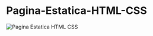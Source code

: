 # Pagina-Estatica-HTML-CSS

![Pagina Estatica HTML CSS](https://github.com/LuisMartinez14/Pagina-Estatica-HTML-CSS/assets/143353447/98ede0f9-6b96-480a-92cd-da43d1ac48b5)

